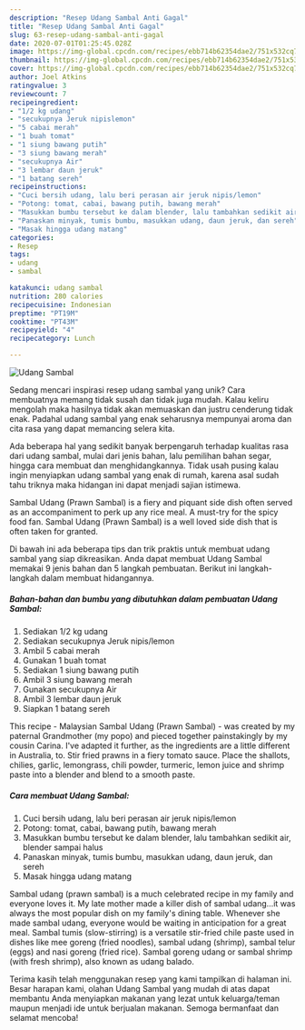 ```yaml
---
description: "Resep Udang Sambal Anti Gagal"
title: "Resep Udang Sambal Anti Gagal"
slug: 63-resep-udang-sambal-anti-gagal
date: 2020-07-01T01:25:45.028Z
image: https://img-global.cpcdn.com/recipes/ebb714b62354dae2/751x532cq70/udang-sambal-foto-resep-utama.jpg
thumbnail: https://img-global.cpcdn.com/recipes/ebb714b62354dae2/751x532cq70/udang-sambal-foto-resep-utama.jpg
cover: https://img-global.cpcdn.com/recipes/ebb714b62354dae2/751x532cq70/udang-sambal-foto-resep-utama.jpg
author: Joel Atkins
ratingvalue: 3
reviewcount: 7
recipeingredient:
- "1/2 kg udang"
- "secukupnya Jeruk nipislemon"
- "5 cabai merah"
- "1 buah tomat"
- "1 siung bawang putih"
- "3 siung bawang merah"
- "secukupnya Air"
- "3 lembar daun jeruk"
- "1 batang sereh"
recipeinstructions:
- "Cuci bersih udang, lalu beri perasan air jeruk nipis/lemon"
- "Potong: tomat, cabai, bawang putih, bawang merah"
- "Masukkan bumbu tersebut ke dalam blender, lalu tambahkan sedikit air, blender sampai halus"
- "Panaskan minyak, tumis bumbu, masukkan udang, daun jeruk, dan sereh"
- "Masak hingga udang matang"
categories:
- Resep
tags:
- udang
- sambal

katakunci: udang sambal 
nutrition: 280 calories
recipecuisine: Indonesian
preptime: "PT19M"
cooktime: "PT43M"
recipeyield: "4"
recipecategory: Lunch

---
```



![Udang Sambal](https://img-global.cpcdn.com/recipes/ebb714b62354dae2/751x532cq70/udang-sambal-foto-resep-utama.jpg)

Sedang mencari inspirasi resep udang sambal yang unik? Cara membuatnya memang tidak susah dan tidak juga mudah. Kalau keliru mengolah maka hasilnya tidak akan memuaskan dan justru cenderung tidak enak. Padahal udang sambal yang enak seharusnya mempunyai aroma dan cita rasa yang dapat memancing selera kita.

Ada beberapa hal yang sedikit banyak berpengaruh terhadap kualitas rasa dari udang sambal, mulai dari jenis bahan, lalu pemilihan bahan segar, hingga cara membuat dan menghidangkannya. Tidak usah pusing kalau ingin menyiapkan udang sambal yang enak di rumah, karena asal sudah tahu triknya maka hidangan ini dapat menjadi sajian istimewa.

Sambal Udang (Prawn Sambal) is a fiery and piquant side dish often served as an accompaniment to perk up any rice meal. A must-try for the spicy food fan. Sambal Udang (Prawn Sambal) is a well loved side dish that is often taken for granted.


Di bawah ini ada beberapa tips dan trik praktis untuk membuat udang sambal yang siap dikreasikan. Anda dapat membuat Udang Sambal memakai 9 jenis bahan dan 5 langkah pembuatan. Berikut ini langkah-langkah dalam membuat hidangannya.

<!--inarticleads1-->

##### Bahan-bahan dan bumbu yang dibutuhkan dalam pembuatan Udang Sambal:

1. Sediakan 1/2 kg udang
1. Sediakan secukupnya Jeruk nipis/lemon
1. Ambil 5 cabai merah
1. Gunakan 1 buah tomat
1. Sediakan 1 siung bawang putih
1. Ambil 3 siung bawang merah
1. Gunakan secukupnya Air
1. Ambil 3 lembar daun jeruk
1. Siapkan 1 batang sereh


This recipe - Malaysian Sambal Udang (Prawn Sambal) - was created by my paternal Grandmother (my popo) and pieced together painstakingly by my cousin Carina. I&#39;ve adapted it further, as the ingredients are a little different in Australia, to. Stir fried prawns in a fiery tomato sauce. Place the shallots, chilies, garlic, lemongrass, chili powder, turmeric, lemon juice and shrimp paste into a blender and blend to a smooth paste. 

<!--inarticleads2-->

##### Cara membuat Udang Sambal:

1. Cuci bersih udang, lalu beri perasan air jeruk nipis/lemon
1. Potong: tomat, cabai, bawang putih, bawang merah
1. Masukkan bumbu tersebut ke dalam blender, lalu tambahkan sedikit air, blender sampai halus
1. Panaskan minyak, tumis bumbu, masukkan udang, daun jeruk, dan sereh
1. Masak hingga udang matang


Sambal udang (prawn sambal) is a much celebrated recipe in my family and everyone loves it. My late mother made a killer dish of sambal udang…it was always the most popular dish on my family&#39;s dining table. Whenever she made sambal udang, everyone would be waiting in anticipation for a great meal. Sambal tumis (slow-stirring) is a versatile stir-fried chile paste used in dishes like mee goreng (fried noodles), sambal udang (shrimp), sambal telur (eggs) and nasi goreng (fried rice). Sambal goreng udang or sambal shrimp (with fresh shrimp), also known as udang balado. 

Terima kasih telah menggunakan resep yang kami tampilkan di halaman ini. Besar harapan kami, olahan Udang Sambal yang mudah di atas dapat membantu Anda menyiapkan makanan yang lezat untuk keluarga/teman maupun menjadi ide untuk berjualan makanan. Semoga bermanfaat dan selamat mencoba!
